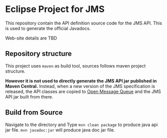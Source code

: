 # Eclipse Project for JMS

This repository contain the API definition source code for the JMS API. This is used  to generate the official Javadocs.

Web-site details are TBD

## Repository structure

This project uses `maven` as build tool, sources follows maven project structure.

__However it is not used to directly generate the JMS API jar published in Maven Central.__ Instead, when a new version of the JMS specification is released, the API classes are copied to [Open Message Queue](https://projects.eclipse.org/projects/ee4j.openmq) and the JMS API jar built from there.

## Build from Source

Navigate to the directory and Type `mvn clean package` to produce java api jar file. `mvn javadoc:jar` will produce java doc jar file.  
